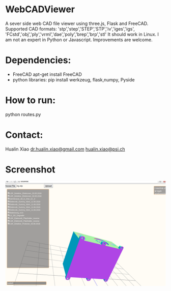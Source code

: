 # WebCADViewer
A sever side web CAD file viewer using three.js, Flask and FreeCAD.  
Supported CAD formats:
'stp','step','STEP','STP','iv','iges','igs', 'FCstd','obj','ply','vrml','dae','poly','brep','brp','stl'
It should work in Linux. 
I am not an expert in Python or Javascript. 
Improvements are welcome.



# Dependencies:

- FreeCAD
  apt-get install FreeCAD
- python libraries:
   pip install werkzeug, flask,numpy, Pyside
   
# How to run:
python routes.py 

# Contact:
Hualin Xiao 
dr.hualin.xiao@gmail.com
hualin.xiao@psi.ch

# Screenshot
![Screenshot](screenshot.png)
